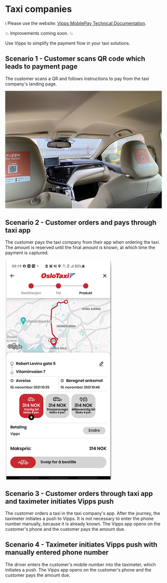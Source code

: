 <!-- START_METADATA
---
title: Taxi companies
sidebar_position: 70
pagination_next: null
pagination_prev: null
---
END_METADATA -->

# Taxi companies

<!-- START_COMMENT -->

ℹ️ Please use the website:
[Vipps MobilePay Technical Documentation](https://vippsas.github.io/vipps-developer-docs/).

<!-- END_COMMENT -->

💥 Improvements coming soon. 💥


Use Vipps to simplify the payment flow in your taxi solutions.

## Scenario 1 - Customer scans QR code which leads to payment page

The customer scans a QR and follows instructions to pay from the taxi company's landing page.

![labeling_in_the_taxi](images/labeling_in_the_taxi.png)

## Scenario 2 - Customer orders and pays through taxi app

The customer pays the taxi company from their app when ordering the taxi. The amount is reserved until the final amount is known, at which time the payment is captured.

![taxi_route](images/taxi_route.png)

## Scenario 3 - Customer orders through taxi app and taximeter initiates Vipps push

The customer orders a taxi in the taxi company's app. After the journey, the taximeter initiates a push to Vipps. It is not necessary to enter the phone number manually, because it is already known.
The Vipps app opens on the customer's phone and the customer pays the amount due.

## Scenario 4 - Taximeter initiates Vipps push with manually entered phone number

The driver enters the customer's mobile number into the taximeter, which initiates a push.
The Vipps app opens on the customer's phone and the customer pays the amount due.
